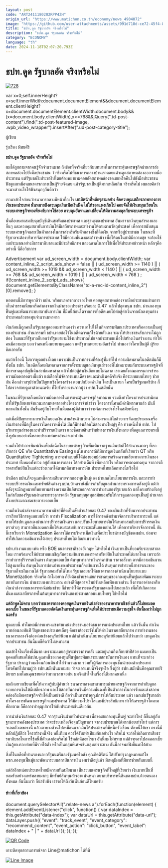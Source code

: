 ```yaml
---
layout: post
code: "ART2411180202RPP4ZH"
origin_url: "https://www.matichon.co.th/economy/news_4904072"
image: "https://github.com/user-attachments/assets/991d718d-ce72-45f4-87ff-bbfba2f342f3"
title: "ธปท.ดูด รัฐบาลอัด จริงหรือไม่"
description: "ธปท.ดูด รัฐบาลอัด จริงหรือไม่"
category: "ECONOMY"
language: "th"
date: 2024-11-18T02:07:20.793Z
---
```


# ธปท.ดูด รัฐบาลอัด จริงหรือไม่

[![](https://www.matichon.co.th/wp-content/uploads/2024/11/728-232.jpg "728")](https://www.matichon.co.th/wp-content/uploads/2024/11/728-232.jpg)

var x=0;self.innerHeight?x=self.innerWidth:document.documentElement&&document.documentElement.clientHeight?x=document.documentElement.clientWidth:document.body&&(x=document.body.clientWidth),x<=768&&jQuery(".td-post-content").find(".td-post-featured-image, .wpb\_video\_wrapper").insertAfter(".ud-post-category-title");

ผู้เขียน

รุ่งเรือง พิทยศิริ

**ธปท.ดูด รัฐบาลอัด จริงหรือไม่**

ผมได้ถูกถามจากคนรู้จักจำนวนมาก ถึงข้อเท็จจริงเกี่ยวกับบทบาทในการกระตุ้นเศรษฐกิจผ่านการส่งสภาพคล่องไปยังมือประชาชน ว่าจริงหรือไม่ที่ธนาคารกลางบ้านเราคอยแต่จะดูดสภาพคล่องออกจากมือประชาชน แต่รัฐบาลฝั่งประชาธิปไตยต้องพยายามคอยอัดสภาพคล่องชดเชยหรือคืนไปยังมือประชาชน ฟังดูแลเหมือนธนาคารกลางเป็นผู้ร้ายจังเลย แล้วรัฐบาลเป็นผู้ดีมากเหลือเกิน จริงหรือไม่ ผมเลยคิดว่าจะมาเล่าอะไรให้ฟังสนุกๆกันดีกว่า

เรามาเข้าใจก่อนว่าธนาคารกลางมีหน้าที่อะไร **เขามีหน้าที่หลักๆสามอย่าง คือควบคุมเสถียรภาพทางการเงินของประเทศ นั่นหมายถึงควบคุมเงินเฟ้อเงินฝืด ไม่ให้ของแพงเกินไป คอยจัดให้เงินหมุนเวียนในระบบเศรษฐกิจพอเพียงกับการใช้สอย ควบคุมอัตราแลกเปลี่ยนให้มีความสมดุลกับระบบเศรษฐกิจ**

นั่นคือเหมาะสมกับดุลบัญชีเดินสะพัดของประเทศ และฐานะของประเทศ อันมาจากเงินทุนสำรองและอื่นๆ และควบคุมสถาบันการเงินให้มีเสถียรภาพและทำงานให้ตรงตามวัตถุประสงค์ เพื่อการสนับสนุนระบบเศรษฐกิจและเป็นตัวกลางในการส่งหรือรับตัวกลางซึ่งก็คือเงิน จากหรือสู่ประชาชน ในขณะที่รัฐบาลจะต้องบริหารจัดการประเทศ ให้มีความมั่นคงและก้าวหน้า เพื่อให้คนในชาติมีความสุข จะต้องใช้งบประมาณอย่างมีธรรมาภิบาลและมีประสิทธิภาพ และฉลาดในการใช้เพื่อให้ประเทศก้าวหน้า หลักๆคืออย่างนี้ นี่คือวิชาการ

Advertisement var ud\_screen\_width = document.body.clientWidth; var content\_inline\_2\_script\_ads\_show = false || ( ud\_screen\_width >= 1140 ) || ( ud\_screen\_width >= 1019 && ud\_screen\_width < 1140 ) || ( ud\_screen\_width >= 768 && ud\_screen\_width < 1019 ) || ( ud\_screen\_width < 768 ) ; if(!content\_inline\_2\_script\_ads\_show){ document.getElementsByClassName("td-a-rec-id-content\_inline\_2")\[0\].remove(); }

พอตอนนี้มีการพูดวลีว่า ธปท. หรือธนาคารกลางของไทย คอยดูดสภาพคล่องจากมือประชาชนผ่านการเก็บค่าธรรมเนียมหรือค่าตงจากเงินฝากของประชาชนร้อยละ 0.47  แล้วไปอุดหนุน ธปท. ผ่านกองทุนฟื้นฟูและพัฒนาระบบสถาบันการเงิน ที่มีหนี้ก้อนโตจากการที่อดีตเคยไปต่อสู้ค่าเงินจากนักลงทุนต่างประเทศแล้วขาดทุนจำนวนมหาศาล

เงินก้อนนี้ถูกคนในรัฐบาลพูดออกมาทำนองว่า ควรเอาไปใช้ในกิจกรรมพัฒนาประเทศหรือความเป็นอยู่ของประชาชน ส่วนกรรมที่ ธปท.เคยก่อไว้ในอดีตควรแก้ไขด้วยตัวเอง จะมาให้ประชาชนรับภาระไม่ถูกต้อง ในขณะที่รัฐบาลก็บอกว่ารัฐพยายามใช้งบประมาณไปแจกประชาชนเพื่อไปสร้างเงินสร้างงาน ทำให้คนมีความสุข บอกว่าคนหนึ่งพยายามดูดออก แต่รัฐบาลพยายามอัดเข้าไป ทำนองว่าใครเป็นผู้ดี ผู้ร้าย คิดเอาครับ

ผมว่าเรื่องนี้ ไม่ควรพูดอย่างงี้เลย เพราะมันเป็นวาทกรรมที่ต้องรู้ที่มาที่ไป ความผิดพลาดในอดีตมันก็มีทั้งนั้น ธปท. ในอดีตก็เคยผิดพลาดจากการตั้งระบบดูแลเงินทุนสำรองที่ไม่เหมาะสมกับระบบเศรษฐกิจที่มีการขาดดุลบัญชีเดินสะพัดมหาศาล แล้วไปต่อสู้ค่าเงินอีกแบบไม่ฉลาด เราเคยตั้งคณะกรรมการชำระความผิดพลาดตรงนี้แล้ว แต่เลือกไม่จัดการแบบเด็ดขาดและดำเนินคดีจริงจัง คือระบบแบบไทยๆ ช่วยกัน คือกล่าวสรุปว่าเป็นปัญหาเชิงโครงสร้าง ตอนปกป้องค่าเงิน ใครเป็นนายก ใครเป็นรัฐมนตรีบ้าง ก็ไปตรวจสอบดูเอาด้วยนะครับ ที่ไปรับรายงานจากผู้ว่า ธปท.ในสมัยนั้น

ในขณะที่รัฐบาลก็เคยมีความผิดพลาดในการกระตุ้นเศรษฐกิจมากมาย รวมถึงทำโครงการประชานิยมทำให้รัฐเสียหายจำนวนมากมหาศาลอย่างโครงการจำนำข้าว โครงการนี้ศาลมีคำพิพากษาแล้ว มันก็พลาดกันทั้งนั้น มันขึ้นอยู่กับโจทย์ในมือของผู้มีอำนาจว่าจะจัดการอย่างไรในสมัยหนึ่งๆ

แต่เมื่อมีปัญหาทางการเงินในยอดเงิน สามล้านล้านบาท ไม่สามารถแก้ไขด้วยการจัดงบประมาณหรือเงินสำรองที่มีอยู่ในคราวใดคราวหนึ่งได้ มันก็มีทางเลือกได้สองทางใหญ่ๆ คือ ทางหนึ่งให้ ธปท. ไปบริหารทุนสำรองและทำปริวรรตเงินตรา และซื้อขายสินทรัพย์ทางการเงินทั้งหลาย เพื่อดูแลภาระตรงนี้ ซึ่งรูปแบบอย่างนี้หลายประเทศมหาอำนาจเขาทำกัน

รวมถึงไปทำการพิมพ์เงินเพื่ออัดฉีดในระบบเศรษฐกิจเพิ่มเติมจากฐานเงินปกติได้จำนวนมากๆ ที่เราเรียกว่า QE หรือ Quantitative Easing แต่ในบางกรณีก็มีการดูดเงินกลับที่เรียกว่า QT หรือ Quantitative Tightening การจะทำแบบนี้ได้ต้องยอมปล่อยการสร้างความเสี่ยงทางการเงินของประเทศ ทั้งหมดทั้งปวง อยู่กับธนาคารกลาง ได้อย่างเต็มที่ เพื่อหากำไร หรืออาจพลาดขาดทุน จากการตีราคาทรัพย์สินในแต่ละช่วงเวลาได้ตามกติกาทางการเงิน ประเทศไทยเลือกทางนี้หรือไม่

ถ้าเลือก ธปท.ก็จะดูแลหนี้ความเสียหายจากกองทุนฟื้นฟูเอง ผ่านกลไกนโยบายการเงิน และการทำระบบปริวรรตเงินและทรัพย์สินต่างๆ ธปท.บ้านเรายังมีการกำกับดูแลผ่านกระทรวงการคลังอยู่ดี แม้ว่าหลังๆจะมีกฎหมายที่พยายามสร้างความเป็นอิสระออกจากการทำงานของรัฐบาลแล้ว แต่โครงสร้างยังอยู่ในกำกับของรัฐบาลผ่านกระทรวงการคลัง รัฐบาลทุกยุคทุกสมัยยอมรับให้การดูแลกองทุนฟื้นฟู ผ่านจากตั้งงบประมาณชดเชยภาระดอกเบี้ย

รวมถึงเงินนำส่งจากธนาคารพาณิชย์ที่คิดเป็นสัดส่วนร้อยละ 0.47 ของเงินฝากที่รับมาจากประชาชน เราเรียกวิธีการดูแลแบบนี้ว่า การทำ Fiscalization การใช้การคลังเข้ามาจัดการบริหารภาระหนี้ แต่หากให้ธปท.ดูแลเองผ่านการปริวรรตเงินตรา และปรับนโยบายการเงินให้เหมาะสมกับการปริวรรตเงินตราต่างๆ สามารถขึ้นลงดอกเบี้ยให้เหมาะสมกับภาระระยะสั้นของธปท.ได้ เพื่อการบริหารจัดการหนี้ อันนี้เราเรียกว่า Monetization คือการใช้การบริหารเม็ดเงินเพื่อประโยชน์ทางบัญชีของธปท. ย่อมจะทำให้เกิดความผันผวนได้ง่ายๆ ประเทศไทยไม่เลือกแนวทางนี้

ธปท.ทำงานแบบ เฟด หรือ BOE ธนาคารชาติของอังกฤษ ได้หรือไม่ เงินบาทเป็นที่ยอมรับระบบสากลไหม เราพร้อมจะให้ประชาชนเผชิญกับความผันผวนของราคาทรัพย์สินในประเทศได้มากไหม เพราะถ้าเราทำการปริวรรตเงินตรา ต้นทุนดอกเบี้ย ต้นทุนทางการเงินราคาบ้าน ราคาอสังหา อาจมีความผันผวนได้สูงมากขึ้น ต้นทุนในการผ่อนบ้านของประชาชนก็จะผันผวนได้ ต้นทุนการชำระหนี้สาธารณะของรัฐบาลก็จะผันผวนได้ รัฐบาลยอมรับได้ไหม รัฐบาลอยากให้ธนาคารกลางดำเนินนโยบายแบบ Monetization จริงหรือ ถ้าไม่อยาก ก็ยังต้องช่วยชดเชยการขาดทุนของกองทุนฟื้นฟูและพัฒนาระบบสถาบันการเงิน ผ่านระบบงบประมาณ อย่างดีที่สุดอาจเริ่มปรับเหลือเพียงบางส่วน ซึ่งการเอาค่าตงหรือเงินนำส่งจากธนาคารพาณิชย์มาช่วย ก็ช่วยทำให้ภาระของรัฐบาลลดลงไปเยอะแล้ว เพื่อให้เกิดความมั่นคงและเสถียรภาพในต้นทุนทางการเงินของประเทศก่อนแบบไทยๆ ใช่หรือไม่

**แต่ถ้าพูดไม่ครบ บอกว่าธนาคารกลางคอยดูดเงินจากเงินนำส่งของธนาคารพาณิชย์ แล้วก็ไม่ยอมลดดอกเบี้ย ในขณะที่รัฐบาลคอยอัดฉีดเงินกระตุ้นเศรษฐกิจเพื่อให้ประชาชนมีความสุขใจ อันนี้ผมว่าไม่ถูกนะครับ**

พูดแบบนี้ ทำไมพอมีการแทรงแซงตำแหน่งประธานบอร์ดธนาคารแห่งประเทศไทย แล้ววันนั้น ค่าเงินบาทอ่อนลงทันที ปัญหาของประเทศเล็กๆ คือเขาต้องระวังไม่ให้ค่าเงินขาดเสถียรภาพ การทำงานของธนาคารกลางจึงต้องค่อนข้างอนุรักษ์นิยม แต่ถ้าดำเนินนโยบายอนุรักษ์นิยมแล้วไปว่าเขาว่า เขาดูดเงินจากประชาชน อันนี้ผมก็คิดว่าไม่เหมาะสม

ผมเข้าใจในเรื่องนี้ดีมาก เพราะผมเคยอยู่กระทรวงการคลัง และอยู่นานถึงเกือบห้าปีด้วย ผมเคยเป็นบุคคลที่เสนอให้ธปท.ดูแลหนี้ของกองทุนฟื้นฟูและพัฒนาระบบสถาบันการเงินเอง แทนที่จะมาถ่วงรัฐบาล ปรากฏว่าผมโดนก้อนหินปาใส่จำนวนมาก รวมทั้งผู้จัดการกองทุนชั้นนำของต่างประเทศ โทรศัพท์ไปถามผู้ว่า ธปท.สมัยนั้นมากมาย ว่าจะเอาแบบนี้จริงๆหรือ ซึ่งผู้ว่า ธปท.สมัยนั้นคือคุณชายปริดิยาธร ผมโดนคุณชายต่อว่ามากเวลาเจอกัน ผมจึงเข้าใจในเรื่องนี้ดีมากคนหนึ่ง

ผมถึงอยากเขียนเพื่อให้ความรู้กับผู้อ่านว่า ธนาคารกลางเขาสามารถช่วยเศรษฐกิจจากการกำกับดูแลระบบการเงินให้มีเสถียรภาพ และให้สถาบันการเงินมีความมั่นคงที่เป็นตัวกลางในการรับและส่งสภาพคล่องถึงมือเศรษฐกิจจริงได้เป็นอย่างดี ถือว่าเป็นการทำคุณูปการให้กับประเทศ แล้ว เฉกเช่นรัฐบาลถ้าทำโครงการพัฒนาเศรษฐกิจและประเทศ ให้มีความโปร่งใสและมีประสิทธิภาพ ทำให้เศรษฐกิจโตตามศักยภาพ ก็คือการทำคุณูปการให้กับประเทศเช่นเดียวกัน

การนำส่งเงินร้อยละ 0.47 จากฐานเงินฝากทั่วประเทศ เพื่อชดเชยกองทุนฟื้นฟู จะเท่าไหร่ ก็ขึ้นอยู่กับฐานะการคลังของประเทศ ว่าจะช่วยเหลือเจือจุนปัญหาเก่า จากงบประมาณได้มากน้อยเท่าไหร่ แต่การจะลดตัวเลขตรงนี้ แล้วเอาบางส่วนไปเหมือนแจกเงินให้ประชาชนที่มีหนี้ครัวเรือน ตัดหนี้ให้เขา ตรงนี้มีหลักปฏิบัติว่า ใครสร้างหนี้จริง หนี้เทียม ควรได้รับเท่าเทียมกันอย่างไร หรือไม่ จะก่อให้เกิดการเสียธรรมาภิบาลในการใช้หนี้ที่ตัวเองก่อหรือไม่ ใช้หลักคิดอะไรมา อันนี้ผมไม่ทราบ แต่ถ้าจะเอาไปลดดอกเบี้ยเงินกู้ของรายย่อยที่มีรายได้ต่ำ หรือเป็นกลุ่มพิเศษเช่นกลุ่มเปราะบาง อันนี้อาจพอฟังขึ้นมาได้บ้าง

สิ่งที่ในอดีตที่ท่านรองนายกรัฐมนตรีและรัฐมนตรีคลัง คุณกิตติรัตน์ ได้ปรับปรุงกฎหมายแก้ไข พรก.กองทุนฟื้นฟูและพัฒนาระบบสถาบันการเงิน ผมว่าดีอยู่แล้ว มีเหตุมีผลที่มีการช่วยกันแบบนี้

แต่ถ้าอีกหน่อยประเทศไทยมีความทันสมัยมาก เป็นระบบเศรษฐกิจที่ใหญ่ที่เรียกว่า เงินบาทเป็นที่ยอมรับอย่างแพร่หลายมากๆ มีทรัพย์สินทุนสำรองแน่นหนา อยากบริหารหนี้สินของธปท.ด้วยตนเองทั้งหมด อันนี้ผมว่า ก็น่ารับฟัง เรารอให้ถึงวันนั้นก่อนดีไหมครับ

#### ข่าวที่เกี่ยวข้อง

document.querySelectorAll(".relate-news a").forEach(function(element) { element.addEventListener("click", function() { var dataIndex = this.getAttribute("data-index"); var dataUrl = this.getAttribute("data-url"); dataLayer.push({ "event": "track\_event", "event\_category": "recommend\_content", "event\_action": "click\_button", "event\_label": dataIndex + " | " + dataUrl }); }); });

[![QR Code](https://www.matichon.co.th/wp-content/uploads/2023/07/wob1371z.jpg)](https://lin.ee/ht0nDxX)

เกาะติดทุกสถานการณ์จาก Line@matichon ได้ที่นี่

[![Line Image](https://www.matichon.co.th/wp-content/uploads/2023/07/th.png)](https://lin.ee/ht0nDxX)